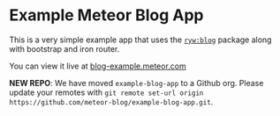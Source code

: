 # Example Meteor Blog App

This is a very simple example app that uses the [`ryw:blog`](https://github.com/meteor-blog/meteor-blog) package along with bootstrap and iron router. 

You can view it live at [blog-example.meteor.com](http://blog-example.meteor.com)

**NEW REPO**: We have moved `example-blog-app` to a Github org. Please update your remotes with `git remote set-url origin https://github.com/meteor-blog/example-blog-app.git`.
